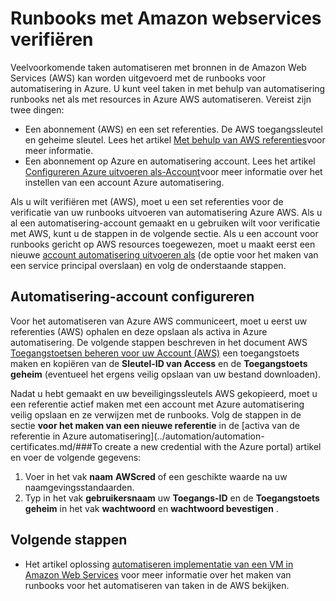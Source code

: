 <properties
   pageTitle="Verificatie configureren met Amazon webservices | Microsoft Azure"
   description="In dit artikel wordt beschreven hoe maken en valideren van een referentie (AWS) voor runbooks in automatisering van Azure AWS bronnen beheren."
   services="automation"
   documentationCenter=""
   authors="mgoedtel"
   manager="jwhit"
   editor="tysonn"
   keywords="AWS-verificatie configureren (AWS)"/>
<tags
   ms.service="automation"
   ms.workload="tbd"
   ms.tgt_pltfrm="na"
   ms.devlang="na"
   ms.topic="get-started-article"
   ms.date="09/12/2016"
   ms.author="magoedte"/>

# <a name="authenticate-runbooks-with-amazon-web-services"></a>Runbooks met Amazon webservices verifiëren
Veelvoorkomende taken automatiseren met bronnen in de Amazon Web Services (AWS) kan worden uitgevoerd met de runbooks voor automatisering in Azure.  U kunt veel taken in met behulp van automatisering runbooks net als met resources in Azure AWS automatiseren.  Vereist zijn twee dingen:

* Een abonnement (AWS) en een set referenties.  De AWS toegangssleutel en geheime sleutel.  Lees het artikel [Met behulp van AWS referenties](http://docs.aws.amazon.com/powershell/latest/userguide/specifying-your-aws-credentials.html)voor meer informatie.
* Een abonnement op Azure en automatisering account.  Lees het artikel [Configureren Azure uitvoeren als-Account](../automation/automation-sec-configure-azure-runas-account.md)voor meer informatie over het instellen van een account Azure automatisering.  

Als u wilt verifiëren met (AWS), moet u een set referenties voor de verificatie van uw runbooks uitvoeren van automatisering Azure AWS. Als u al een automatisering-account gemaakt en u gebruiken wilt voor verificatie met AWS, kunt u de stappen in de volgende sectie.  Als u een account voor runbooks gericht op AWS resources toegewezen, moet u maakt eerst een nieuwe [account automatisering uitvoeren als](../automation/automation-sec-configure-azure-runas-account.md) (de optie voor het maken van een service principal overslaan) en volg de onderstaande stappen.

## <a name="configure-automation-account"></a>Automatisering-account configureren
Voor het automatiseren van Azure AWS communiceert, moet u eerst uw referenties (AWS) ophalen en deze opslaan als activa in Azure automatisering.  De volgende stappen beschreven in het document AWS [Toegangstoetsen beheren voor uw Account (AWS)](http://docs.aws.amazon.com/general/latest/gr/managing-aws-access-keys.html) een toegangstoets maken en kopiëren van de **Sleutel-ID van Access** en de **Toegangstoets geheim** (eventueel het ergens veilig opslaan van uw bestand downloaden).

Nadat u hebt gemaakt en uw beveiligingssleutels AWS gekopieerd, moet u een referentie actief maken met een account met Azure automatisering veilig opslaan en ze verwijzen met de runbooks.  Volg de stappen in de sectie **voor het maken van een nieuwe referentie** in de [activa van de referentie in Azure automatisering](../automation/automation-certificates.md/###To create a new credential with the Azure portal) artikel en voer de volgende gegevens:

1. Voer in het vak **naam** **AWScred** of een geschikte waarde na uw naamgevingsstandaarden.  
2. Typ in het vak **gebruikersnaam** uw **Toegangs-ID** en de **Toegangstoets geheim** in het vak **wachtwoord** en **wachtwoord bevestigen** .   

## <a name="next-steps"></a>Volgende stappen

- Het artikel oplossing [automatiseren implementatie van een VM in Amazon Web Services](../automation/automation-scenario-aws-deployment.md) voor meer informatie over het maken van runbooks voor het automatiseren van taken in de AWS bekijken.
